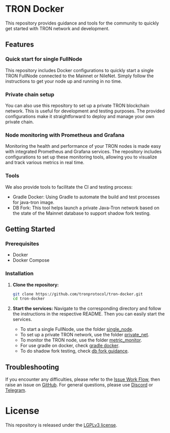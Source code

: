 # TRON Docker

This repository provides guidance and tools for the community to quickly get started with TRON network and development.

## Features

### Quick start for single FullNode

This repository includes Docker configurations to quickly start a single TRON FullNode connected to the Mainnet or NileNet. Simply follow the instructions to get your node up and running in no time.

### Private chain setup

You can also use this repository to set up a private TRON blockchain network. This is useful for development and testing purposes. The provided configurations make it straightforward to deploy and manage your own private chain.

### Node monitoring with Prometheus and Grafana

Monitoring the health and performance of your TRON nodes is made easy with integrated Prometheus and Grafana services. The repository includes configurations to set up these monitoring tools, allowing you to visualize and track various metrics in real time.

### Tools

We also provide tools to facilitate the CI and testing process:
- Gradle Docker: Using Gradle to automate the build and test processes for java-tron image.
- DB Fork: This tool helps launch a private Java-Tron network based on the state of the Mainnet database to support shadow fork testing.

## Getting Started

### Prerequisites

- Docker
- Docker Compose

### Installation

1. **Clone the repository:**
   ```sh
   git clone https://github.com/tronprotocol/tron-docker.git
   cd tron-docker
   ```

2. **Start the services:**
   Navigate to the corresponding directory and follow the instructions in the respective README. Then you can easily start the services.
   - To start a single FullNode, use the folder [single_node](./single_node).
   - To set up a private TRON network, use the folder [private_net](./private_net).
   - To monitor the TRON node, use the folder [metric_monitor](./metric_monitor).
   - For use gradle on docker, check [gradle docker](./tools/docker/README.md). 
   - To do shadow fork testing, check [db fork guidance](./tools/dbfork/README.md).

## Troubleshooting
If you encounter any difficulties, please refer to the [Issue Work Flow](https://tronprotocol.github.io/documentation-en/developers/issue-workflow/#issue-work-flow), then raise an issue on [GitHub](https://github.com/tronprotocol/tron-docker/issues). For general questions, please use [Discord](https://discord.gg/cGKSsRVCGm) or [Telegram](https://t.me/TronOfficialDevelopersGroupEn).

# License

This repository is released under the [LGPLv3 license](https://github.com/tronprotocol/tron-docker/blob/main/LICENSE).
